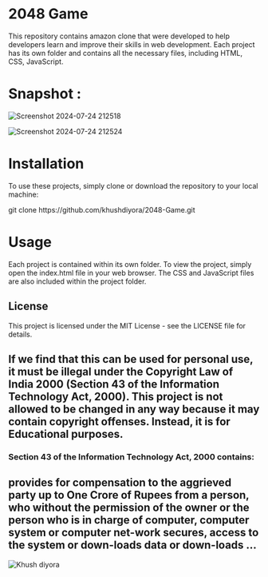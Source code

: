 # 2048 Game

This repository contains amazon clone that were developed to help developers learn and improve their skills in web development. Each project has its own folder and contains all the necessary files, including HTML, CSS, JavaScript.

# Snapshot : 


![Screenshot 2024-07-24 212518](https://github.com/user-attachments/assets/44c7ec4e-ba0b-4df2-92d6-6bcbb5621391)

![Screenshot 2024-07-24 212524](https://github.com/user-attachments/assets/ee755385-ddab-4641-9153-02d558e3f289)


# Installation
To use these projects, simply clone or download the repository to your local machine:
<p>git clone https://github.com/khushdiyora/2048-Game.git</p>
  
# Usage
Each project is contained within its own folder. To view the project, simply open the index.html file in your web browser. The CSS and JavaScript files are also included within the project folder.

## License

This project is licensed under the MIT License - see the LICENSE file for details.

## If we find that this can be used for personal use, it must be illegal under the Copyright Law of India 2000 (Section 43 of the Information Technology Act, 2000). This project is not allowed to be changed in any way because it may contain copyright offenses. Instead, it is for Educational purposes.

### Section 43 of the Information Technology Act, 2000 contains:

## provides for compensation to the aggrieved party up to One Crore of Rupees from a person, who without the permission of the owner or the person who is in charge of computer, computer system or computer net-work secures, access to the system or down-loads data or down-loads ...

![Khush diyora](https://github.com/user-attachments/assets/2cceda39-3a1a-44ff-aa96-556057017ee9)

